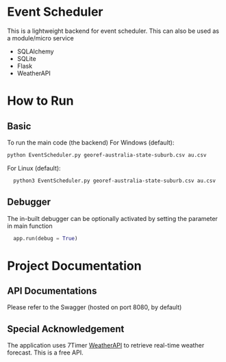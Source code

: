 # Event Scheduler
This is a lightweight backend for event scheduler. This can also be used as a module/micro service
- SQLAlchemy
- SQLite
- Flask
- WeatherAPI

# How to Run
## Basic
To run the main code (the backend)
For Windows (default):
```bash
python EventScheduler.py georef-australia-state-suburb.csv au.csv
```
For Linux (default):
```bash
  python3 EventScheduler.py georef-australia-state-suburb.csv au.csv
```
## Debugger
The in-built debugger can be optionally activated by setting the parameter in main function
```python
  app.run(debug = True)
```


# Project Documentation
## API Documentations
Please refer to the Swagger (hosted on port 8080, by default)

## Special Acknowledgement
The application uses 7Timer [WeatherAPI](https://www.7timer.info/doc.php) to retrieve real-time weather forecast. This is a free API.


